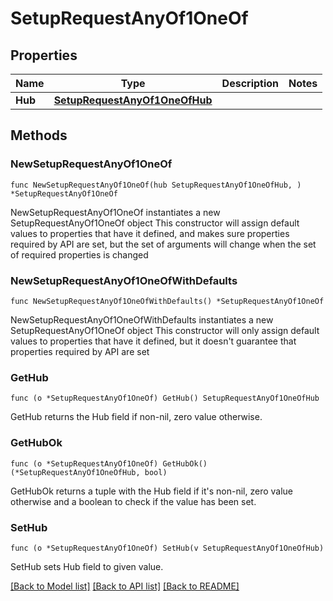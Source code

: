 # SetupRequestAnyOf1OneOf

## Properties

Name | Type | Description | Notes
------------ | ------------- | ------------- | -------------
**Hub** | [**SetupRequestAnyOf1OneOfHub**](SetupRequestAnyOf1OneOfHub.md) |  | 

## Methods

### NewSetupRequestAnyOf1OneOf

`func NewSetupRequestAnyOf1OneOf(hub SetupRequestAnyOf1OneOfHub, ) *SetupRequestAnyOf1OneOf`

NewSetupRequestAnyOf1OneOf instantiates a new SetupRequestAnyOf1OneOf object
This constructor will assign default values to properties that have it defined,
and makes sure properties required by API are set, but the set of arguments
will change when the set of required properties is changed

### NewSetupRequestAnyOf1OneOfWithDefaults

`func NewSetupRequestAnyOf1OneOfWithDefaults() *SetupRequestAnyOf1OneOf`

NewSetupRequestAnyOf1OneOfWithDefaults instantiates a new SetupRequestAnyOf1OneOf object
This constructor will only assign default values to properties that have it defined,
but it doesn't guarantee that properties required by API are set

### GetHub

`func (o *SetupRequestAnyOf1OneOf) GetHub() SetupRequestAnyOf1OneOfHub`

GetHub returns the Hub field if non-nil, zero value otherwise.

### GetHubOk

`func (o *SetupRequestAnyOf1OneOf) GetHubOk() (*SetupRequestAnyOf1OneOfHub, bool)`

GetHubOk returns a tuple with the Hub field if it's non-nil, zero value otherwise
and a boolean to check if the value has been set.

### SetHub

`func (o *SetupRequestAnyOf1OneOf) SetHub(v SetupRequestAnyOf1OneOfHub)`

SetHub sets Hub field to given value.



[[Back to Model list]](../README.md#documentation-for-models) [[Back to API list]](../README.md#documentation-for-api-endpoints) [[Back to README]](../README.md)


